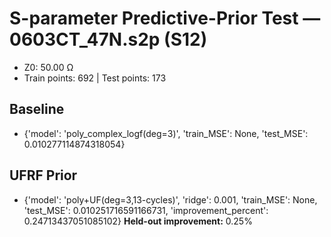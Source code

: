 # S-parameter Predictive-Prior Test — 0603CT_47N.s2p (S12)
- Z0: 50.00 Ω
- Train points: 692  |  Test points: 173

## Baseline
- {'model': 'poly_complex_logf(deg=3)', 'train_MSE': None, 'test_MSE': 0.010277114874318054}

## UFRF Prior
- {'model': 'poly+UF(deg=3,13-cycles)', 'ridge': 0.001, 'train_MSE': None, 'test_MSE': 0.010251716591166731, 'improvement_percent': 0.24713437051085102}
**Held-out improvement:** 0.25%